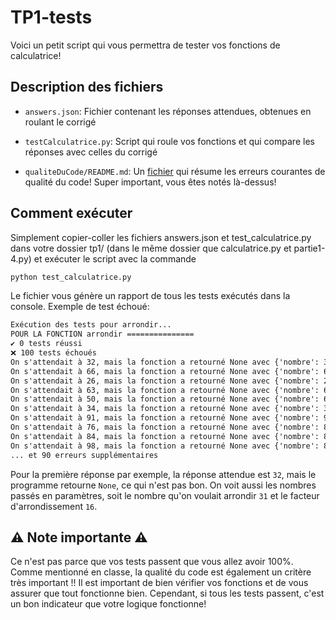 # TP1-tests

Voici un petit script qui vous permettra de tester vos fonctions de calculatrice!

## Description des fichiers

- `answers.json`: Fichier contenant les réponses attendues, obtenues en roulant le corrigé

- `testCalculatrice.py`: Script qui roule vos fonctions et qui compare les réponses avec celles du corrigé

- `qualiteDuCode/README.md`: Un [fichier](qualiteDuCode/README.md) qui résume les erreurs courantes de qualité du code! Super important, vous êtes notés là-dessus!

## Comment exécuter

Simplement copier-coller les fichiers answers.json et test_calculatrice.py dans votre dossier tp1/ (dans le même dossier que calculatrice.py et partie1-4.py) et exécuter le script avec la commande

```cmd
python test_calculatrice.py
```

Le fichier vous génère un rapport de tous les tests exécutés dans la console. Exemple de test échoué:

```cmd
Exécution des tests pour arrondir...
POUR LA FONCTION arrondir ===============
✔ 0 tests réussi
❌ 100 tests échoués
On s'attendait à 32, mais la fonction a retourné None avec {'nombre': 31, 'facteurArrondissement': 16}
On s'attendait à 66, mais la fonction a retourné None avec {'nombre': 66, 'facteurArrondissement': 1}
On s'attendait à 26, mais la fonction a retourné None avec {'nombre': 25, 'facteurArrondissement': 26}
On s'attendait à 63, mais la fonction a retourné None avec {'nombre': 60, 'facteurArrondissement': 7}
On s'attendait à 50, mais la fonction a retourné None avec {'nombre': 66, 'facteurArrondissement': 50}
On s'attendait à 34, mais la fonction a retourné None avec {'nombre': 35, 'facteurArrondissement': 34}
On s'attendait à 91, mais la fonction a retourné None avec {'nombre': 91, 'facteurArrondissement': 7}
On s'attendait à 76, mais la fonction a retourné None avec {'nombre': 80, 'facteurArrondissement': 38}
On s'attendait à 84, mais la fonction a retourné None avec {'nombre': 85, 'facteurArrondissement': 6}
On s'attendait à 98, mais la fonction a retourné None avec {'nombre': 84, 'facteurArrondissement': 49}
... et 90 erreurs supplémentaires
```

Pour la première réponse par exemple, la réponse attendue est `32`, mais le programme retourne `None`, ce qui n'est pas bon. On voit aussi les nombres passés en paramètres, soit le nombre qu'on voulait arrondir `31` et le facteur d'arrondissement `16`.

## ⚠ Note importante ⚠

Ce n'est pas parce que vos tests passent que vous allez avoir 100%. Comme mentionné en classe, la qualité du code est également un critère très important !! Il est important de bien vérifier vos fonctions et de vous assurer que tout fonctionne bien. Cependant, si tous les tests passent, c'est un bon indicateur que votre logique fonctionne!

